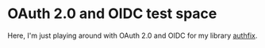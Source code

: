 # OAuth 2.0 and OIDC test space

Here, I'm just playing around with OAuth 2.0 and OIDC for my library [authfix](https://github.com/Hypnagokali/authfix).

